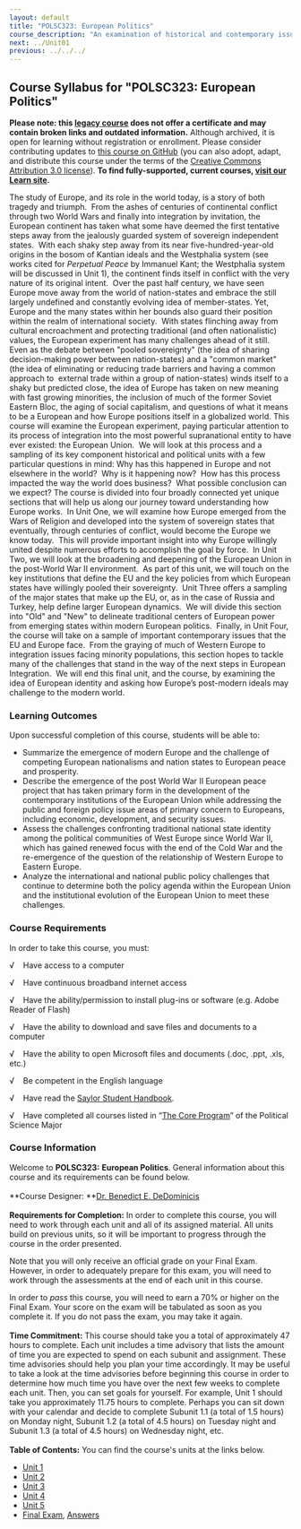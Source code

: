 ```yaml
---
layout: default
title: "POLSC323: European Politics"
course_description: "An examination of historical and contemporary issues in European politics. Topics include the wars of religion, the pre-colonial era, the First and Second World Wars, and the formation of the European Union (EU)."
next: ../Unit01
previous: ../../../
---
```

Course Syllabus for "POLSC323: European Politics"
-------------------------------------------------

**Please note: this [legacy course](https://sayloracademy.zendesk.com/hc/en-us/articles/206089967) does not offer a certificate and may contain 
broken links and outdated information.** Although archived, it is open 
for learning without registration or enrollment. Please consider contributing 
updates to [this course on GitHub](https://github.com/saylordotorg/course_polsc323) 
(you can also adopt, adapt, and distribute this course under the terms of 
the [Creative Commons Attribution 3.0 license](http://creativecommons.org/licenses/by/3.0/)). **To find fully-supported, current courses, [visit our 
Learn site](https://learn.saylor.org).**

The study of Europe, and its role in the world today, is a story of both
tragedy and triumph.  From the ashes of centuries of continental
conflict through two World Wars and finally into integration by
invitation, the European continent has taken what some have deemed the
first tentative steps away from the jealously guarded system of
sovereign independent states.  With each shaky step away from its near
five-hundred-year-old origins in the bosom of Kantian ideals and the
Westphalia system (see works cited for *Perpetual Peace* by Immanuel
Kant; the Westphalia system will be discussed in Unit 1), the continent
finds itself in conflict with the very nature of its original intent. 
Over the past half century, we have seen Europe move away from the world
of nation-states and embrace the still largely undefined and constantly
evolving idea of member-states. Yet, Europe and the many states within
her bounds also guard their position within the realm of international
society.  With states flinching away from cultural encroachment and
protecting traditional (and often nationalistic) values, the European
experiment has many challenges ahead of it still.  Even as the debate
between "pooled sovereignty" (the idea of sharing decision-making power
between nation-states) and a "common market" (the idea of eliminating or
reducing trade barriers and having a common approach to  external trade
within a group of nation-states) winds itself to a shaky but predicted
close, the idea of Europe has taken on new meaning with fast growing
minorities, the inclusion of much of the former Soviet Eastern Bloc, the
aging of social capitalism, and questions of what it means to be a
European and how Europe positions itself in a globalized world. This
course will examine the European experiment, paying particular attention
to its process of integration into the most powerful supranational
entity to have ever existed: the European Union.  We will look at this
process and a sampling of its key component historical and political
units with a few particular questions in mind: Why has this happened in
Europe and not elsewhere in the world?  Why is it happening now?  How
has this process impacted the way the world does business?  What
possible conclusion can we expect? The course is divided into four
broadly connected yet unique sections that will help us along our
journey toward understanding how Europe works.  In Unit One, we will
examine how Europe emerged from the Wars of Religion and developed into
the system of sovereign states that eventually, through centuries of
conflict, would become the Europe we know today.  This will provide
important insight into why Europe willingly united despite numerous
efforts to accomplish the goal by force.  In Unit Two, we will look at
the broadening and deepening of the European Union in the post-World War
II environment.  As part of this unit, we will touch on the key
institutions that define the EU and the key policies from which European
states have willingly pooled their sovereignty.  Unit Three offers a
sampling of the major states that make up the EU, or, as in the case of
Russia and Turkey, help define larger European dynamics.  We will divide
this section into "Old" and "New" to delineate traditional centers of
European power from emerging states within modern European politics. 
Finally, in Unit Four, the course will take on a sample of important
contemporary issues that the EU and Europe face.  From the graying of
much of Western Europe to integration issues facing minority
populations, this section hopes to tackle many of the challenges that
stand in the way of the next steps in European Integration.  We will end
this final unit, and the course, by examining the idea of European
identity and asking how Europe’s post-modern ideals may challenge to the
modern world.

### Learning Outcomes

Upon successful completion of this course, students will be able to:  

-   Summarize the emergence of modern Europe and the challenge of
    competing European nationalisms and nation states to European peace
    and prosperity.
-   Describe the emergence of the post World War II European peace
    project that has taken primary form in the development of the
    contemporary institutions of the European Union while addressing the
    public and foreign policy issue areas of primary concern to
    Europeans, including economic, development, and security issues.
-   Assess the challenges confronting traditional national state
    identity among the political communities of West Europe since World
    War II, which has gained renewed focus with the end of the Cold War
    and the re-emergence of the question of the relationship of Western
    Europe to Eastern Europe.
-   Analyze the international and national public policy challenges that
    continue to determine both the policy agenda within the European
    Union and the institutional evolution of the European Union to meet
    these challenges. 

### Course Requirements

In order to take this course, you must:  
  
 √    Have access to a computer  
  
 √    Have continuous broadband internet access  
  
 √    Have the ability/permission to install plug-ins or software (e.g.
Adobe Reader of Flash)  
  
 √    Have the ability to download and save files and documents to a
computer  
  
 √    Have the ability to open Microsoft files and documents (.doc,
.ppt, .xls, etc.)  
  
 √    Be competent in the English language  
  
 √    Have read the [Saylor Student
Handbook](http://www.saylor.org/site/wp-content/uploads/2012/05/Saylor-StudentHandbook.pdf).  
  
 √    Have completed all courses listed in “[The Core
Program](http://www.saylor.org/majors/political-science/)” of the
Political Science Major 

### Course Information

Welcome to **POLSC323:** **European Politics**. General information
about this course and its requirements can be found below.  
    
 **Course Designer: **[Dr. Benedict E.
DeDominicis](http://www.saylor.org/faculty-a-g/#DrBenedictEDeDominicis)  
    
 **Requirements for Completion:** In order to complete this course, you
will need to work through each unit and all of its assigned material.
All units build on previous units, so it will be important to progress
through the course in the order presented.  
  
 Note that you will only receive an official grade on your Final Exam.
However, in order to adequately prepare for this exam, you will need to
work through the assessments at the end of each unit in this course.   
  
 In order to *pass* this course, you will need to earn a 70% or higher
on the Final Exam. Your score on the exam will be tabulated as soon as
you complete it. If you do not pass the exam, you may take it again.   
    
 **Time Commitment:** This course should take you a total of
approximately 47 hours to complete. Each unit includes a time advisory
that lists the amount of time you are expected to spend on each subunit
and assignment. These time advisories should help you plan your time
accordingly. It may be useful to take a look at the time advisories
before beginning this course in order to determine how much time you
have over the next few weeks to complete each unit. Then, you can set
goals for yourself. For example, Unit 1 should take you approximately
11.75 hours to complete. Perhaps you can sit down with your calendar and
decide to complete Subunit 1.1 (a total of 1.5 hours) on Monday night,
Subunit 1.2 (a total of 4.5 hours) on Tuesday night and Subunit 1.3 (a
total of 4.5 hours) on Wednesday night, etc.  
    
**Table of Contents:** You can find the course's units at the links below.

- [Unit 1](https://legacy.saylor.org/polsc323/Unit01/)
- [Unit 2](https://legacy.saylor.org/polsc323/Unit02/)
- [Unit 3](https://legacy.saylor.org/polsc323/Unit03/)
- [Unit 4](https://legacy.saylor.org/polsc323/Unit04/)
- [Unit 5](https://legacy.saylor.org/polsc323/Unit05/)
- [Final Exam](http://saylordotorg.github.io/LegacyExams/POLSC/POLSC323/POLSC323-FinalExam.html), [Answers](http://saylordotorg.github.io/LegacyExams/POLSC/POLSC323/POLSC323-FinalExam-Answers.html)
